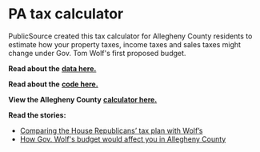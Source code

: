 # PA tax calculator
PublicSource created this tax calculator for Allegheny County residents to estimate how your property taxes, income taxes and sales taxes might change under Gov. Tom Wolf's first proposed budget.

**Read about the** [**data here.**](https://github.com/akanik/pa-tax-calculator/blob/master/about-the-data.md)

**Read about the** [**code here.**](https://github.com/akanik/pa-tax-calculator/blob/master/about-the-code.md)

**View the Allegheny County** [**calculator here.**](http://54.173.122.255/taxcalc/index.html?)

**Read the stories:**
- [Comparing the House Republicans’ tax plan with Wolf’s](http://publicsource.org/investigations/tax-calculator-comparing-house-republicans-tax-plan-with-wolf-s#.VWp06WT4-2w)
- [How Gov. Wolf's budget would affect you in Allegheny County](http://publicsource.org/investigations/tax-calculator-how-gov-wolfs-budget-would-affect-you-allegheny-county#.VSfaPpRPLek)
